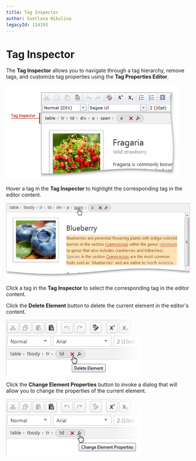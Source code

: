 ```yaml
---
title: Tag Inspector
author: Svetlana Nikulina
legacyId: 114193
---
```

# Tag Inspector
The **Tag Inspector** allows you to navigate through a tag hierarchy, remove tags, and customize tag properties using the **Tag Properties Editor**.

![TagInspector](../../../images/img118344.png)

Hover a tag in the **Tag Inspector** to highlight the corresponding tag in the editor content.

![TagInspector_Selection](../../../images/img118335.png)

Click a tag in the **Tag Inspector** to select the corresponding tag in the editor content.

Click the **Delete Element** button to delete the current element in the editor's content.

![EUD_HtmlEditor_DeleteElement](../../../images/img118578.png)

Click the **Change Element Properties** button to invoke a dialog that will allow you to change the properties of the current element.

![EUD_HtmlEditor_ChangeElementProperties](../../../images/img118579.png)